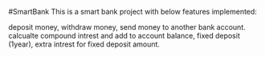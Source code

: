 #SmartBank
This is a smart bank project with below features implemented:

deposit money,
withdraw money,
send money to another bank account.
calcualte compound intrest and add to account balance,
fixed deposit (1year),
extra intrest for fixed deposit amount.  
